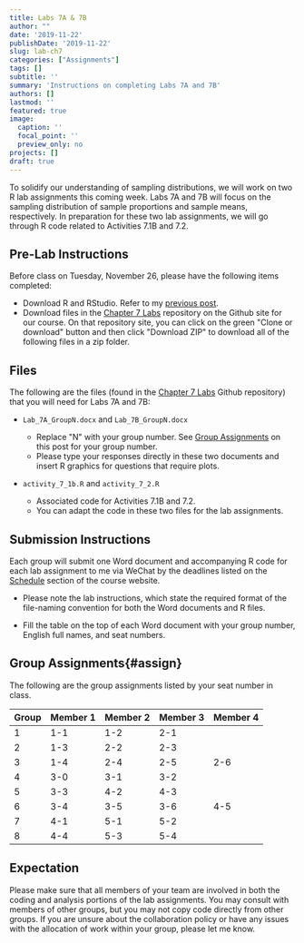 ```yaml
---
title: Labs 7A & 7B
author: ""
date: '2019-11-22'
publishDate: '2019-11-22'
slug: lab-ch7
categories: ["Assignments"]
tags: []
subtitle: ''
summary: 'Instructions on completing Labs 7A and 7B'
authors: []
lastmod: ''
featured: true
image:
  caption: ''
  focal_point: ''
  preview_only: no
projects: []
draft: true
---
```


To solidify our understanding of sampling distributions, we will work on two R lab assignments this coming week. Labs 7A and 7B will focus on the sampling distribution of sample proportions and sample means, respectively. In preparation for these two lab assignments, we will go through R code related to Activities 7.1B and 7.2. 

## Pre-Lab Instructions

Before class on Tuesday, November 26, please have the following items completed:

* Download R and RStudio. Refer to my [previous post](/2019/11/20/r-setup/).
* Download files in the [Chapter 7 Labs](https://github.com/ap-statistics/lab_ch7) repository on the Github site for our course. On that repository site, you can click on the green "Clone or download" button and then click "Download ZIP" to download all of the following files in a zip folder.

## Files

The following are the files (found in the [Chapter 7 Labs](https://github.com/ap-statistics/lab_ch7) Github repository) that you will need for Labs 7A and 7B:

* `Lab_7A_GroupN.docx` and `Lab_7B_GroupN.docx`

  - Replace "N" with your group number. See [Group Assignments](#assign) on this post for your group number.
  - Please type your responses directly in these two documents and insert R graphics for questions that require plots.
  
* `activity_7_1b.R` and `activity_7_2.R`

  - Associated code for Activities 7.1B and 7.2.
  - You can adapt the code in these two files for the lab assignments.

## Submission Instructions

Each group will submit one Word document and accompanying R code for each lab assignment to me via WeChat by the deadlines listed on the [Schedule](/schedule/) section of the course website. 

* Please note the lab instructions, which state the required format of the file-naming convention for both the Word documents and R files.

* Fill the table on the top of each Word document with your group number, English full names, and seat numbers.

## Group Assignments{#assign}

The following are the group assignments listed by your seat number in class.

| Group | Member 1 | Member 2 | Member 3 | Member 4 |
|-------|----------|----------|----------|----------|
| 1     | 1-1      | 1-2      | 2-1      |          |
| 2     | 1-3      | 2-2      | 2-3      |          |
| 3     | 1-4      | 2-4      | 2-5      | 2-6      |
| 4     | 3-0      | 3-1      | 3-2      |          |
| 5     | 3-3      | 4-2      | 4-3      |          |
| 6     | 3-4      | 3-5      | 3-6      | 4-5      |
| 7     | 4-1      | 5-1      | 5-2      |          |
| 8     | 4-4      | 5-3      | 5-4      |          |

## Expectation

Please make sure that all members of your team are involved in both the coding and analysis portions of the lab assignments. You may consult with members of other groups, but you may not copy code directly from other groups. If you are unsure about the collaboration policy or have any issues with the allocation of work within your group, please let me know.